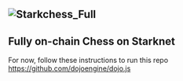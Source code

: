![Starkchess_Full](https://github.com/user-attachments/assets/38da104e-406e-4634-909f-bd0ca333cb6a)
---

## Fully on-chain Chess on Starknet


For now, follow these instructions to run this repo https://github.com/dojoengine/dojo.js
